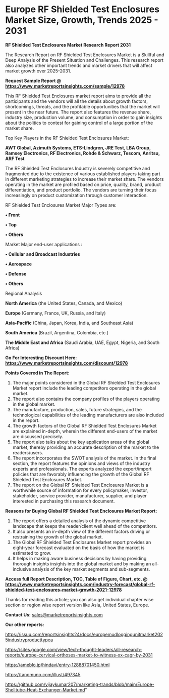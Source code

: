 # Europe RF Shielded Test Enclosures Market Size, Growth, Trends 2025 - 2031

<strong>RF Shielded Test Enclosures Market Research Report 2031</strong>

The Research Report on RF Shielded Test Enclosures Market is a Skillful and Deep Analysis of the Present Situation and Challenges. This research report also analyzes other important trends and market drivers that will affect market growth over 2025-2031.

<strong>Request Sample Report @ <a href=https://www.marketreportsinsights.com/sample/12978>https://www.marketreportsinsights.com/sample/12978</a></strong>

This RF Shielded Test Enclosures market report aims to provide all the participants and the vendors will all the details about growth factors, shortcomings, threats, and the profitable opportunities that the market will present in the near future. The report also features the revenue share, industry size, production volume, and consumption in order to gain insights about the politics to contest for gaining control of a large portion of the market share.

Top Key Players in the RF Shielded Test Enclosures Market:

<strong>AWT Global, Azimuth Systems, ETS-Lindgren, JRE Test, LBA Group, Ramsey Electronics, RF Electronics, Rohde & Schwarz, Tescom, Anritsu, ARF Test</strong>

The RF Shielded Test Enclosures Industry is severely competitive and fragmented due to the existence of various established players taking part in different marketing strategies to increase their market share. The vendors operating in the market are profiled based on price, quality, brand, product differentiation, and product portfolio. The vendors are turning their focus increasingly on product customization through customer interaction.

RF Shielded Test Enclosures Market Major Types are:

<strong>• Front

• Top

• Others</strong>

Market Major end-user applications :

<strong>• Cellular and Broadcast Industries

• Aerospace

• Defense

• Others</strong>

Regional Analysis

</u><strong><b>North America</b></strong> (the United States, Canada, and Mexico)

<strong><b>Europe </b></strong>(Germany, France, UK, Russia, and Italy)

<strong><b>Asia-Pacific</b></strong> (China, Japan, Korea, India, and Southeast Asia)

<strong><b>South America</b></strong> (Brazil, Argentina, Colombia, etc.)

<strong><b>The Middle East and Africa</b></strong> (Saudi Arabia, UAE, Egypt, Nigeria, and South Africa)

<strong>Go For Interesting Discount Here: <a href=https://www.marketreportsinsights.com/discount/12978>https://www.marketreportsinsights.com/discount/12978</a></strong>

<strong>Points Covered in The Report:</strong>
<ol>
  <li>The major points considered in the Global RF Shielded Test Enclosures Market report include the leading competitors operating in the global market.</li>
  <li>The report also contains the company profiles of the players operating in the global market.</li>
  <li>The manufacture, production, sales, future strategies, and the technological capabilities of the leading manufacturers are also included in the report.</li>
  <li>The growth factors of the Global RF Shielded Test Enclosures Market are explained in-depth, wherein the different end-users of the market are discussed precisely.</li>
  <li>The report also talks about the key application areas of the global market, thereby providing an accurate description of the market to the readers/users.</li>
  <li>The report incorporates the SWOT analysis of the market. In the final section, the report features the opinions and views of the industry experts and professionals. The experts analyzed the export/import policies that are favorably influencing the growth of the Global RF Shielded Test Enclosures Market.</li>
  <li>The report on the Global RF Shielded Test Enclosures Market is a worthwhile source of information for every policymaker, investor, stakeholder, service provider, manufacturer, supplier, and player interested in purchasing this research document.</li>
</ol>
<strong>Reasons for Buying Global RF Shielded Test Enclosures Market Report:</strong>

<ol>
  <li>The report offers a detailed analysis of the dynamic competitive landscape that keeps the reader/client well ahead of the competitors.</li>
  <li>It also presents an in-depth view of the different factors driving or restraining the growth of the global market.</li>
  <li>The Global RF Shielded Test Enclosures Market report provides an eight-year forecast evaluated on the basis of how the market is estimated to grow.</li>
  <li>It helps in making aware business decisions by having providing thorough insights insights into the global market and by making an all-inclusive analysis of the key market segments and sub-segments.</li>
</ol>
<strong>Access full Report Description, TOC, Table of Figure, Chart, etc. @ <a href=https://www.marketreportsinsights.com/industry-forecast/global-rf-shielded-test-enclosures-market-growth-2021-12978>https://www.marketreportsinsights.com/industry-forecast/global-rf-shielded-test-enclosures-market-growth-2021-12978</a></strong>


Thanks for reading this article; you can also get individual chapter wise section or region wise report version like Asia, United States, Europe.

<strong>Contact Us:</strong>
sales@marketreportsinsights.com

<strong>Our other reports:</strong>

<a href=https://issuu.com/reportsinsights24/docs/europemudloggingunitmarket2025industryproducttypea>https://issuu.com/reportsinsights24/docs/europemudloggingunitmarket2025industryproducttypea</a>

<a href=https://sites.google.com/view/tech-thought-leaders/all-research-reports/europe-cervical-orthoses-market-to-witness-xx-cagr-by-2031>https://sites.google.com/view/tech-thought-leaders/all-research-reports/europe-cervical-orthoses-market-to-witness-xx-cagr-by-2031</a>

<a href=https://ameblo.jp/hindavi/entry-12888701450.html>https://ameblo.jp/hindavi/entry-12888701450.html</a>

<a href=https://tanomuno.com/illust/497345>https://tanomuno.com/illust/497345</a>

<a href=https://github.com/vijaykumar207/marketing-trands/blob/main/Europe-Shelltube-Heat-Exchanger-Market.md>https://github.com/vijaykumar207/marketing-trands/blob/main/Europe-Shelltube-Heat-Exchanger-Market.md</a>"

